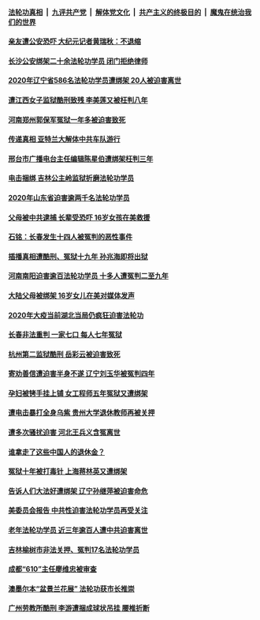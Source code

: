

####  [法轮功真相](../../../../basic/blob/master/README.md?t=03191101) &nbsp;|&nbsp; [九评共产党](../../../../9ping.md/blob/master/README.md?t=03191101) &nbsp;|&nbsp; [解体党文化](../../../../jtdwh.md/blob/master/README.md?t=03191101)  &nbsp;|&nbsp; [共产主义的终极目的](../../../../gczydzjmd.md/blob/master/README.md?t=03191101) &nbsp;|&nbsp; [魔鬼在统治我们的世界](../../../../mgztzwmdsj.md/blob/master/README.md?t=03191101) 

#### [亲友遭公安恐吓 大纪元记者黄瑞秋：不退缩](../pages/prog424/a103076703.md?t=03191101) 

#### [长沙公安绑架二十余法轮功学员 闭门拒绝律师](../pages/prog424/a103076015.md?t=03191101) 

#### [2020年辽宁省586名法轮功学员遭绑架 20人被迫害离世](../pages/prog424/a103076046.md?t=03191101) 

#### [遭江西女子监狱酷刑致残 李美莲又被枉判八年](../pages/prog424/a103075348.md?t=03191101) 

#### [河南郑州郭保军冤狱一年多被迫害致死](../pages/prog424/a103075368.md?t=03191101) 

#### [传递真相 亚特兰大解体中共车队游行](../pages/prog424/a103074893.md?t=03191101) 

#### [邢台市广播电台主任编辑陈星伯遭绑架枉判三年](../pages/prog424/a103074652.md?t=03191101) 

#### [电击捆绑 吉林公主岭监狱折磨法轮功学员](../pages/prog424/a103074830.md?t=03191101) 

#### [2020年山东省迫害逾两千名法轮功学员](../pages/prog424/a103074666.md?t=03191101) 

#### [父母被中共逮捕 长辈受恐吓 16岁女孩在美救援](../pages/prog424/a103074435.md?t=03191101) 

#### [石铭：长春发生十四人被冤判的恶性事件](../pages/prog424/a103074255.md?t=03191101) 

#### [插播真相遭酷刑、冤狱十九年 孙兆海即将出狱](../pages/prog424/a103073905.md?t=03191101) 

#### [河南南阳迫害逾百法轮功学员 十多人遭冤判二至九年](../pages/prog424/a103073913.md?t=03191101) 

#### [大陆父母被绑架 16岁女儿在美对媒体发声](../pages/prog424/a103074114.md?t=03191101) 

#### [2020年大疫当前湖北当局仍疯狂迫害法轮功](../pages/prog424/a103073833.md?t=03191101) 

#### [长春非法重判 一家七口 每人七年冤狱](../pages/prog424/a103072779.md?t=03191101) 

#### [杭州第二监狱酷刑 岳彩云被迫害致死](../pages/prog424/a103072800.md?t=03191101) 

#### [寄劝善信遭迫害半身不遂 辽宁刘玉华被冤判四年](../pages/prog424/a103072057.md?t=03191101) 

#### [孕妇被铐手挂上铺 女工程师五年冤狱又遭绑架](../pages/prog424/a103072077.md?t=03191101) 

#### [遭电击暴打全身乌紫 贵州大学退休教师再被关押](../pages/prog424/a103071266.md?t=03191101) 

#### [遭多次骚扰迫害 河北王兵义含冤离世](../pages/prog424/a103071283.md?t=03191101) 

#### [谁拿走了这些中国人的退休金？](../pages/prog424/a103071492.md?t=03191101) 

#### [冤狱十年被打毒针  上海蒋林英又遭绑架](../pages/prog424/a103070546.md?t=03191101) 

#### [告诉人们大法好遭绑架 辽宁孙继萍被迫害命危](../pages/prog424/a103070529.md?t=03191101) 

#### [美委员会报告 中共性迫害法轮功学员再受关注](../pages/prog424/a103070362.md?t=03191101) 

#### [老年法轮功学员 近三年逾百人遭中共迫害离世](../pages/prog424/a103069826.md?t=03191101) 

#### [吉林榆树市非法关押、冤判17名法轮功学员](../pages/prog424/a103069810.md?t=03191101) 

#### [成都“610”主任廖维忠被审查](../pages/prog424/a103069933.md?t=03191101) 

#### [澳墨尔本“盆景兰花展” 法轮功获市长推崇](../pages/prog424/a103069676.md?t=03191101) 

#### [广州劳教所酷刑 李游遭捆成球状吊挂 腰椎折断](../pages/prog424/a103069097.md?t=03191101) 


